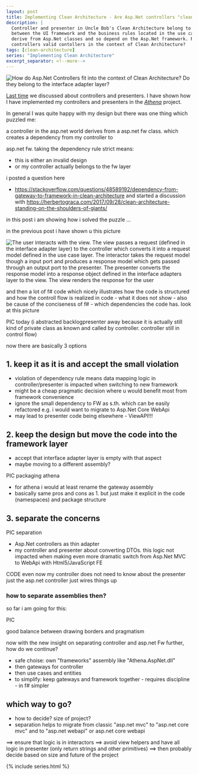 ```yaml
---
layout: post
title: Implementing Clean Architecture - Are Asp.Net controllers "clean" controllers?
description: |
  Controller and presenter in Uncle Bob's Clean Architecture belong to the "interface adapters" layer and bridge
  between the UI framework and the business rules located in the use case interactors. But in Asp.Net controllers
  derive from Asp.Net classes and so depend on the Asp.Net framework. Respecting the Dependency Rule: Are Asp.Net
  controllers valid contollers in the context of Clean Architecture?
tags: [clean-architecture]
series: "Implementing Clean Architecture"
excerpt_separator: <!--more-->
---
```


<img src="{{ site.url }}/assets/clean-architecture/Circle.Presenters.AspNet.png" class="dynimg" title="Asp.Net in the context of Clean Architecture." alt="How do Asp.Net Controllers fit into the context of Clean Architecture? Do they belong to the interface adapter layer?"/>

[Last time](/Implementing-Clean-Architecture-Controller-Presenter/) we discussed about controllers and presenters.
I have shown how I have implemented my controllers and presenters in the *[Athena](/Implementing-Clean-Architecture)* project.

In general I was quite happy with my design but there was one thing which puzzled me:

a controller in the asp.net world derives from a asp.net fw class. which creates a dependency from my controller to 

asp.net fw. taking the dependency rule strict means:
- this is either an invalid design
- or my controller actually belongs to the fw layer

i posted a question here
- https://stackoverflow.com/questions/48589192/dependency-from-gateway-to-framework-in-clean-architecture
and started a discussion with
https://herbertograca.com/2017/09/28/clean-architecture-standing-on-the-shoulders-of-giants/

in this post i am showing how i solved the puzzle ...

<!--more-->

in the previous post i have shown u this picture

<img src="{{ site.url }}/assets/clean-architecture/User.Interactor.Flow.png" class="dynimg" title="Control flow from user through controller, interactor and presenter." alt="The user interacts with the view. The view passes a request (defined in the interface adapter layer) to the controller which converts it into a request model defined in the use case layer. The interactor takes the request model though a input port and produces a response model which gets passed through an output port to the presenter. The presenter converts the response model into a response object defined in the interface adapters layer to the view. The view renders the response for the user"/>

and then a lot of f# code which nicely illustrates how the code is structured and how the controll flow is 
realized in code - what it does not show - also be cause of the conciseness of f# - which dependencies the code has.
look at this picture

PIC today
(i abstracted backlogpresenter away because it is actually still kind of private class as known and called by controller.
controller still in control flow)

now there are basically 3 options

## 1. keep it as it is and accept the small violation

- violation of dependency rule means data mapping logic in controller/presenter is impacted
  when switching to new framework
- might be a cheap pragmatic decision where u would benefit most from framework convenience
- ignore the small dependency to FW as s.th. which can be easily refactored e.g. i would want to migrate to
  Asp.Net Core WebApi 
- may lead to presenter code being elsewhere - ViewAPI!!!

## 2. keep the design but move the code into the framework layer

- accept that interface adapter layer is empty with that aspect
- maybe moving to a different assembly?

PIC packaging athena
- for athena i would at least rename the gateway assembly
- basically same pros and cons as 1. but just make it explicit in the code (namespaces) and package structure

## 3. separate the concerns

PIC separation

- Asp.Net controllers as thin adapter
- my controller and presenter about converting DTOs. this logic not impacted when making even more dramatic switch 
  from Asp.Net MVC to WebApi with Html5/JavaScript FE

CODE even now my controller does not need to know about the presenter
just the asp.net controller just wires things up 

### how to separate assemblies then?

so far i am going for this:

PIC

good balance between drawing borders and pragmatism

now with the new insight on separating controller and asp.net Fw further, how do we continue?

- safe choise: own "frameworks" assembly like "Athena.AspNet.dll"
- then gateways for controller
- then use cases and entities
- to simplify: keep gateways and framework together - requires discipline - in f# simpler


## which way to go?

- how to decide? size of project?
- separation helps to migrate from classic "asp.net mvc" to "asp.net core mvc" and to "asp.net webapi" 
  or asp.net core webapi

==> ensure that logic is in interactors
==> avoid view helpers and have all logic in presenter (only return strings and other primitives)
==> then probably decide based on size and future of the project



{% include series.html %}
